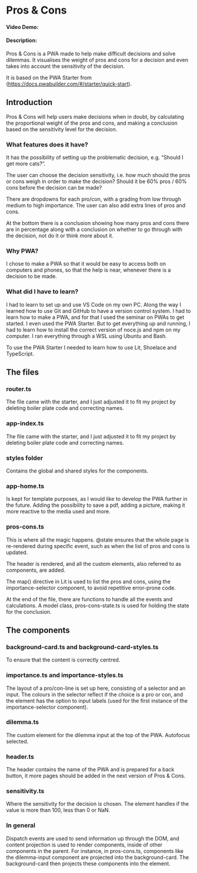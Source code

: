 # Pros & Cons
#### Video Demo:  <URL HERE>
#### Description:
Pros & Cons is a PWA made to help make difficult decisions and solve dilemmas. It visualises the weight of pros and cons for a decision and even takes into account the sensitivity of the decision.

It is based on the PWA Starter from (https://docs.pwabuilder.com/#/starter/quick-start).

## Introduction

Pros & Cons will help users make decisions when in doubt, by calculating the proportional weight of the pros and cons, and making a conclusion based on the sensitivity level for the decision.

### What features does it have?

It has the possibility of setting up the problematic decision, e.g. “Should I get more cats?”.

The user can choose the decision sensitivity, i.e. how much should the pros or cons weigh in order to make the decision? Should it be 60% pros / 60% cons before the decision can be made?

There are dropdowns for each pro/con, with a grading from low through medium to high importance. The user can also add extra lines of pros and cons.

At the bottom there is a conclusion showing how many pros and cons there are in percentage along with a conclusion on whether to go through with the decision, not do it or think more about it.

### Why PWA?

I chose to make a PWA so that it would be easy to access both on computers and phones, so that the help is near, whenever there is a decision to be made.

### What did I have to learn?

I had to learn to set up and use VS Code on my own PC. Along the way I learned how to use Git and GitHub to have a version control system. I had to learn how to make a PWA, and for that I used the seminar on PWAs to get started. I even used the PWA Starter. But to get everything up and running, I had to learn how to install the correct version of noce.js and npm on my computer. I ran everything through a WSL using Ubuntu and Bash.

To use the PWA Starter I needed to learn how to use Lit, Shoelace and TypeScript.

## The files

### router.ts

The file came with the starter, and I just adjusted it to fit my project by deleting boiler plate code and correcting names.

### app-index.ts

The file came with the starter, and I just adjusted it to fit my project by deleting boiler plate code and correcting names.

### styles folder

Contains the global and shared styles for the components.

### app-home.ts

Is kept for template purposes, as I would like to develop the PWA further in the future. Adding the possibility to save a pdf, adding a picture, making it more reactive to the media used and more.

### pros-cons.ts

This is where all the magic happens. @state ensures that the whole page is re-rendered during specific event, such as when the list of pros and cons is updated.

The header is rendered, and all the custom elements, also referred to as components, are added.

The map() directive in Lit is used to list the pros and cons, using the importance-selector component, to avoid repetitive error-prone code.

At the end of the file, there are functions to handle all the events and calculations. A model class, pros-cons-state.ts is used for holding the state for the conclusion.

## The components

### background-card.ts and background-card-styles.ts

To ensure that the content is correctly centred.

### importance.ts and importance-styles.ts

The layout of a pro/con-line is set up here, consisting of a selector and an input. The colours in the selector reflect if the choice is a pro or con, and the element has the option to input labels (used for the first instance of the importance-selector component).

### dilemma.ts

The custom element for the dilemma input at the top of the PWA. Autofocus selected.

### header.ts

The header contains the name of the PWA and is prepared for a back button, it more pages should be added in the next version of Pros & Cons.

### sensitivity.ts

Where the sensitivity for the decision is chosen. The element handles if the value is more than 100, less than 0 or NaN.

### In general

Dispatch events are used to send information up through the DOM, and content projection is used to render components, inside of other components in the parent. For instance, in pros-cons.ts, components like the dilemma-input component are projected into the background-card. The background-card then projects these components into the <slot> element.